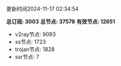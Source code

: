 更新时间2024-11-17 02:34:54

**总订阅: 3003**
**总节点: 37578**
**有效节点: 12651**
- v2ray节点: 9093
- ss节点: 1723
- trojan节点: 1828
- ssr节点: 7
